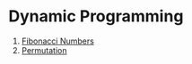 # Dynamic Programming

1. [Fibonacci Numbers](https://github.com/diaoshen/AlgorithmTechniques/blob/master/Dynamic%20Programming/fibonacci%20sequence.md)
2. [Permutation](https://github.com/diaoshen/AlgorithmTechniques/blob/master/Dynamic%20Programming/permutation.md)
